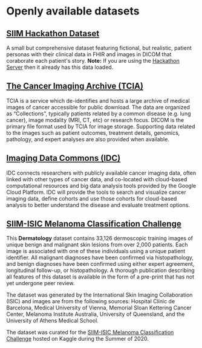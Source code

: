 # Openly available datasets

## [SIIM Hackathon Dataset](https://github.com/ImagingInformatics/hackathon-dataset) 
A small but comprehensive dataset featuring fictional, but realistic, patient personas with their clinical data in FHIR and images in DICOM that coraborate each patient's story.
**Note:** If you are using the [Hackathon Server](../getting-started/hackathon-server.md) then it already has this data loaded.

## [The Cancer Imaging Archive (TCIA)](http://www.cancerimagingarchive.net/)
TCIA is a service which de-identifies and hosts a large archive of medical images of cancer accessible for public download. The data are organized as “Collections”, typically patients related by a common disease (e.g. lung cancer), image modality (MRI, CT, etc) or research focus. DICOM is the primary file format used by TCIA for image storage. Supporting data related to the images such as patient outcomes, treatment details, genomics, pathology, and expert analyses are also provided when available.

## [Imaging Data Commons (IDC)](https://datacommons.cancer.gov/repository/imaging-data-commons)
IDC connects researchers with publicly available cancer imaging data, often linked with other types of cancer data, and co-located with cloud-based computational resources and big data analysis tools provided by the Google Cloud Platform. IDC will provide the tools to search and visualize cancer imaging data, define cohorts and use those cohorts for cloud-based analysis to better understand the disease and evaluate treatment options.

## [SIIM-ISIC Melanoma Classification Challenge](https://challenge2020.isic-archive.com/)
This **Dermatology** dataset contains 33,126 dermoscopic training images of unique benign and malignant skin lesions from over 2,000 patients. Each image is associated with one of these individuals using a unique patient identifier. All malignant diagnoses have been confirmed via histopathology, and benign diagnoses have been confirmed using either expert agreement, longitudinal follow-up, or histopathology. A thorough publication describing all features of this dataset is available in the form of a pre-print that has not yet undergone peer review.

The dataset was generated by the International Skin Imaging Collaboration (ISIC) and images are from the following sources: Hospital Clínic de Barcelona, Medical University of Vienna, Memorial Sloan Kettering Cancer Center, Melanoma Institute Australia, University of Queensland, and the University of Athens Medical School.

The dataset was curated for the [SIIM-ISIC Melanoma Classification Challenge](https://www.kaggle.com/c/siim-isic-melanoma-classification/overview) hosted on Kaggle during the Summer of 2020.


